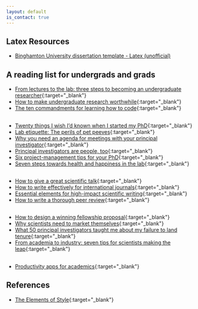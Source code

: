 ```yaml
---
layout: default
is_contact: true
---
```


## Latex Resources 

* [Binghamton University dissertation template - Latex (unofficial)](/resources/BU_latex.zip)  

## A reading list for undergrads and grads 

* [From lectures to the lab: three steps to becoming an undergraduate researcher](https://www.nature.com/articles/d41586-018-05823-5){:target="_blank"}  
* [How to make undergraduate research worthwhile](https://www.nature.com/articles/d41586-018-07427-5){:target="_blank"}  
* [The ten commandments for learning how to code](https://www.nature.com/articles/d41586-019-00653-5){:target="_blank"}  

##
* [Twenty things I wish I’d known when I started my PhD](https://www.nature.com/articles/d41586-018-07332-x){:target="_blank"}  
* [Lab etiquette: The perils of pet peeves](https://www.nature.com/nature/journal/v547/n7664/full/nj7664-481a.html){:target="_blank"}  
* [Why you need an agenda for meetings with your principal investigator](https://www.nature.com/articles/d41586-018-06619-3){:target="_blank"}  
* [Principal investigators are people, too](https://www.nature.com/articles/d41586-019-00413-5){:target="_blank"}  
* [Six project-management tips for your PhD](https://www.nature.com/articles/d41586-018-07860-6){:target="_blank"}  
* [Seven steps towards health and happiness in the lab](https://www.nature.com/articles/d41586-018-07514-7){:target="_blank"}  

##
* [How to give a great scientific talk](https://www.nature.com/articles/d41586-018-07780-5){:target="_blank"}  
* [How to write effectively for international journals](https://www.nature.com/articles/d41586-019-00359-8){:target="_blank"}  
* [Essential elements for high-impact scientific writing](https://www.nature.com/articles/d41586-019-00546-7){:target="_blank"}  
* [How to write a thorough peer review](https://www.nature.com/articles/d41586-018-06991-0){:target="_blank"}  

##
* [How to design a winning fellowship proposal](https://www.nature.com/articles/d41586-018-07297-x){:target="_blank"}  
* [Why scientists need to market themselves](https://www.nature.com/articles/d41586-018-02747-y){:target="_blank"}  
* [What 50 principal investigators taught me about my failure to land tenure](https://www.nature.com/articles/d41586-019-00560-9){:target="_blank"}  
* [From academia to industry: seven tips for scientists making the leap](https://www.nature.com/articles/d41586-019-00692-y){:target="_blank"}  

##
* [Productivity apps for academics](https://www.exordo.com/blog/the-best-productivity-apps-for-academics/){:target="_blank"}  

## References 
 
* [The Elements of Style](http://www.jlakes.org/ch/web/The-elements-of-style.pdf){:target="_blank"}  


